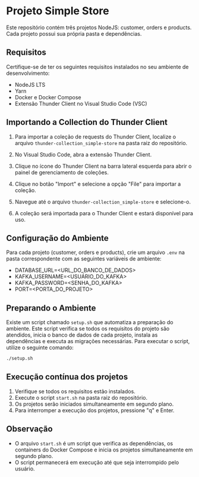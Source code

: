 # Projeto Simple Store

Este repositório contém três projetos NodeJS: customer, orders e products. Cada projeto possui sua própria pasta e dependências.

## Requisitos

Certifique-se de ter os seguintes requisitos instalados no seu ambiente de desenvolvimento:

- NodeJS LTS
- Yarn
- Docker e Docker Compose
- Extensão Thunder Client no Visual Studio Code (VSC)

## Importando a Collection do Thunder Client

1. Para importar a coleção de requests do Thunder Client, localize o arquivo `thunder-collection_simple-store` na pasta raiz do repositório.

2. No Visual Studio Code, abra a extensão Thunder Client.

3. Clique no ícone do Thunder Client na barra lateral esquerda para abrir o painel de gerenciamento de coleções.

4. Clique no botão "Import" e selecione a opção "File" para importar a coleção.

5. Navegue até o arquivo `thunder-collection_simple-store` e selecione-o.

6. A coleção será importada para o Thunder Client e estará disponível para uso.

## Configuração do Ambiente

Para cada projeto (customer, orders e products), crie um arquivo `.env` na pasta correspondente com as seguintes variáveis de ambiente:

- DATABASE_URL=<URL_DO_BANCO_DE_DADOS>
- KAFKA_USERNAME=<USUÁRIO_DO_KAFKA>
- KAFKA_PASSWORD=<SENHA_DO_KAFKA>
- PORT=<PORTA_DO_PROJETO>

## Preparando o Ambiente

Existe um script chamado `setup.sh` que automatiza a preparação do ambiente. Este script verifica se todos os requisitos do projeto são atendidos, inicia o banco de dados de cada projeto, instala as dependências e executa as migrações necessárias. Para executar o script, utilize o seguinte comando:

```bash
./setup.sh
```

## Execução contínua dos projetos

1. Verifique se todos os requisitos estão instalados.
2. Execute o script `start.sh` na pasta raiz do repositório.
3. Os projetos serão iniciados simultaneamente em segundo plano.
4. Para interromper a execução dos projetos, pressione "q" e Enter.

## Observação

- O arquivo `start.sh` é um script que verifica as dependências, os containers do Docker Compose e inicia os projetos simultaneamente em segundo plano.
- O script permanecerá em execução até que seja interrompido pelo usuário.
